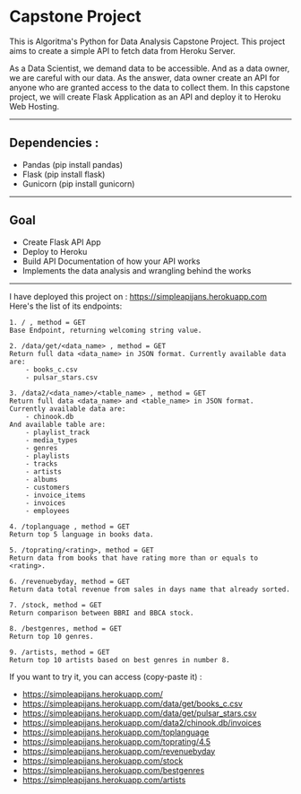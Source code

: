 # Capstone Project
This is Algoritma's Python for Data Analysis Capstone Project. This project aims to create a simple API to fetch data from Heroku Server. 

As a Data Scientist, we demand data to be accessible. And as a data owner, we are careful with our data. As the answer, data owner create an API for anyone who are granted access to the data to collect them. In this capstone project, we will create Flask Application as an API and deploy it to Heroku Web Hosting. 

___
## Dependencies : 
- Pandas    (pip install pandas)
- Flask     (pip install flask)
- Gunicorn  (pip install gunicorn)
___
## Goal 
- Create Flask API App
- Deploy to Heroku
- Build API Documentation of how your API works
- Implements the data analysis and wrangling behind the works

___
I have deployed this project on : https://simpleapijans.herokuapp.com
Here's the list of its endpoints: 
```
1. / , method = GET
Base Endpoint, returning welcoming string value. 

2. /data/get/<data_name> , method = GET
Return full data <data_name> in JSON format. Currently available data are:
    - books_c.csv
    - pulsar_stars.csv 

3. /data2/<data_name>/<table_name> , method = GET
Return full data <data_name> and <table_name> in JSON format. Currently available data are:
    - chinook.db
And available table are:
    - playlist_track
    - media_types
    - genres
    - playlists
    - tracks
    - artists
    - albums
    - customers
    - invoice_items
    - invoices
    - employees
    
4. /toplanguage , method = GET
Return top 5 language in books data.

5. /toprating/<rating>, method = GET
Return data from books that have rating more than or equals to <rating>.

6. /revenuebyday, method = GET
Return data total revenue from sales in days name that already sorted.

7. /stock, method = GET
Return comparison between BBRI and BBCA stock.

8. /bestgenres, method = GET
Return top 10 genres.

9. /artists, method = GET
Return top 10 artists based on best genres in number 8.
```

If you want to try it, you can access (copy-paste it) : 
- https://simpleapijans.herokuapp.com/
- https://simpleapijans.herokuapp.com/data/get/books_c.csv
- https://simpleapijans.herokuapp.com/data/get/pulsar_stars.csv
- https://simpleapijans.herokuapp.com/data2/chinook.db/invoices
- https://simpleapijans.herokuapp.com/toplanguage
- https://simpleapijans.herokuapp.com/toprating/4.5
- https://simpleapijans.herokuapp.com/revenuebyday
- https://simpleapijans.herokuapp.com/stock
- https://simpleapijans.herokuapp.com/bestgenres
- https://simpleapijans.herokuapp.com/artists
